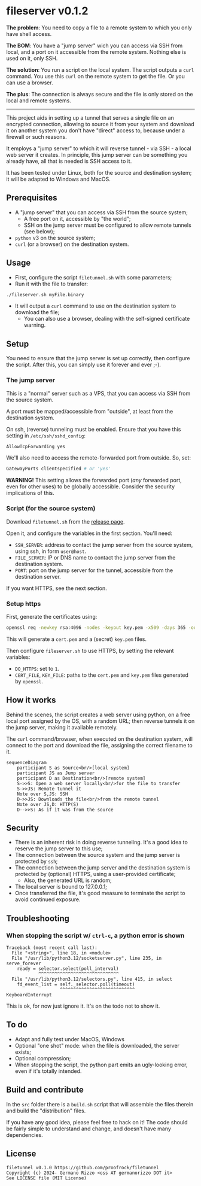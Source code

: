 # fileserver v0.1.2

**The problem**: You need to copy a file to a remote system to which you only have shell access.

**The BOM**: You have a "jump server" wich you can access via SSH from local, and a port on it accessible from the remote system. Nothing else is used on it, only SSH.

**The solution**: You run a script on the local system. The script outputs a `curl` command. You use this `curl` on the remote system to get the file. Or you can use a browser.

**The plus**: The connection is always secure and the file is only stored on the local and remote systems.

---

This project aids in setting up a tunnel that serves a single file on an encrypted connection, allowing to source it from your system and download it on another system you don't have "direct" access to, because under a firewall or such reasons.

It employs a "jump server" to which it will reverse tunnel - via SSH - a local web server it creates. In principle, this jump server can be something you already have, all that is needed is SSH access to it.

It has been tested under Linux, both for the source and destination system; it will be adapted to Windows and MacOS.

## Prerequisites

- A "jump server" that you can access via SSH from the source system;
  - A free port on it, accessible by "the world";
  - SSH on the jump server must be configured to allow remote tunnels (see below);
- `python` v3 on the source system;
- `curl` (or a browser) on the destination system.

## Usage

- First, configure the script `filetunnel.sh` with some parameters;
- Run it with the file to transfer:
```bash
./fileserver.sh myFile.binary
```
- It will output a `curl` command to use on the destination system to download the file;
  - You can also use a browser, dealing with the self-signed certificate warning.

## Setup

You need to ensure that the jump server is set up correctly, then configure the script.
After this, you can simply use it forever and ever ;-).

### The jump server

This is a "normal" server such as a VPS, that you can access via SSH from the source system.

A port must be mapped/accessible from "outside", at least from the destination system.

On ssh, (reverse) tunneling must be enabled. Ensure that you have this setting in `/etc/ssh/sshd_config`:

```python
AllowTcpForwarding yes
```

We'll also need to access the remote-forwarded port from outside. So, set:

```python
GatewayPorts clientspecified # or 'yes'
```

**WARNING!** This setting allows the forwarded port (*any* forwarded port, even for other uses) to be globally accessible. Consider the security implications of this.

### Script (for the source system)

Download `filetunnel.sh` from the [release page](https://github.com/proofrock/filetunnel/releases).

Open it, and configure the variables in the first section. You'll need:

- `SSH_SERVER`: address to contact the jump server from the source system, using ssh, in form `user@host`.
- `FILE_SERVER`: IP or DNS name to contact the jump server from the destination system.
- `PORT`: port on the jump server for the tunnel, accessible from the destination server.

If you want HTTPS, see the next section.

### Setup https

First, generate the certificates using:
```bash
openssl req -newkey rsa:4096 -nodes -keyout key.pem -x509 -days 365 -out cert.pem
```
This will generate a `cert.pem` and a (secret) `key.pem` files.

Then configure `fileserver.sh` to use HTTPS, by setting the relevant variables: 

- `DO_HTTPS`: set to `1`.
- `CERT_FILE`, `KEY_FILE`: paths to the `cert.pem` and `key.pem` files generated by `openssl`.

## How it works

Behind the scenes, the script creates a web server using python, on a free local port assigned by the OS, with a random URL; then reverse tunnels it on the jump server, making it available remotely. 

The `curl` command/browser, when executed on the destination system, will connect to the port and download the file, assigning the correct filename to it.

```mermaid
sequenceDiagram
    participant S as Source<br/>[local system]
    participant JS as Jump server
    participant D as Destination<br/>[remote system]
    S->>S: Open a web server locally<br/>for the file to transfer
    S->>JS: Remote tunnel it
    Note over S,JS: SSH
    D->>JS: Downloads the file<br/>from the remote tunnel
    Note over JS,D: HTTP(S)
    D-->>S: As if it was from the source
```

## Security

- There is an inherent risk in doing reverse tunneling. It's a good idea to reserve the jump server to this use;
- The connection between the source system and the jump server is protected by `ssh`;
- The connection between the jump server and the destination system is protected by (optional) HTTPS, using a user-provided certificate;
  - Also, the generated URL is random;
- The local server is bound to 127.0.0.1;
- Once transferred the file, it's good measure to terminate the script to avoid continued exposure.

## Troubleshooting

### When stopping the script w/ `ctrl-c`, a python error is shown
```
Traceback (most recent call last):
  File "<string>", line 18, in <module>
  File "/usr/lib/python3.12/socketserver.py", line 235, in serve_forever
    ready = selector.select(poll_interval)
            ^^^^^^^^^^^^^^^^^^^^^^^^^^^^^^
  File "/usr/lib/python3.12/selectors.py", line 415, in select
    fd_event_list = self._selector.poll(timeout)
                    ^^^^^^^^^^^^^^^^^^^^^^^^^^^^
KeyboardInterrupt
```
This is ok, for now just ignore it. It's on the todo not to show it.

## To do

- Adapt and fully test under MacOS, Windows
- Optional "one shot" mode: when the file is downloaded, the server exists;
- Optional compression;
- When stopping the script, the python part emits an ugly-looking error, even if it's totally intended.

## Build and contribute

In the `src` folder there is a `build.sh` script that will assemble the files therein and build the "distribution" files.

If you have any good idea, please feel free to hack on it! The code should be fairly simple to understand and change, and doesn't have many dependencies.

## License

```
filetunnel v0.1.0 https://github.com/proofrock/filetunnel
Copyright (c) 2024- Germano Rizzo <oss AT germanorizzo DOT it>
See LICENSE file (MIT License)
```

